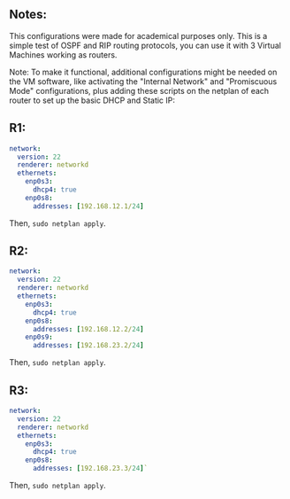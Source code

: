 ## Notes:

This configurations were made for academical purposes only. This is a simple test of OSPF and RIP routing protocols, you can use it with 3 Virtual Machines working as routers.

Note: To make it functional, additional configurations might be needed on the VM software, like activating the "Internal Network" and "Promiscuous Mode" configurations, plus adding these scripts on the netplan of each router to set up the basic DHCP and Static IP:

## R1:

```yaml
network:
  version: 22
  renderer: networkd
  ethernets:
    enp0s3:
      dhcp4: true
    enp0s8:
      addresses: [192.168.12.1/24]
``` 

Then, ``sudo netplan apply``.


## R2:

```yaml
network:
  version: 22
  renderer: networkd
  ethernets:
    enp0s3:
      dhcp4: true
    enp0s8:
      addresses: [192.168.12.2/24]
    enp0s9:
      addresses: [192.168.23.2/24]
```

Then, ``sudo netplan apply``.

## R3:

```yaml
network:
  version: 22
  renderer: networkd
  ethernets:
    enp0s3:
      dhcp4: true
    enp0s8:
      addresses: [192.168.23.3/24]`
```
Then, ``sudo netplan apply``.
